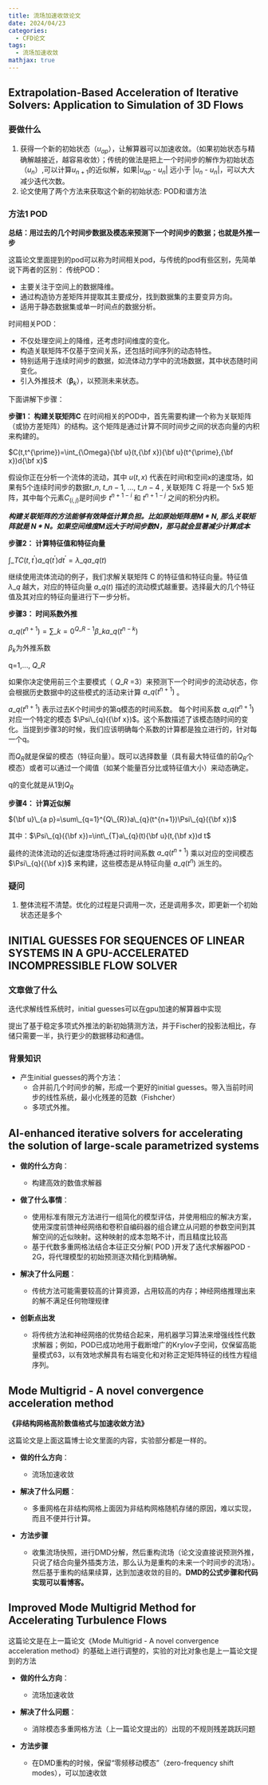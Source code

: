 ```yaml
---
title: 流场加速收敛论文
date: 2024/04/23
categories:
  - CFD论文
tags:
  - 流场加速收敛
mathjax: true
---
```




## Extrapolation-Based Acceleration of Iterative Solvers: Application to Simulation of 3D Flows

### 要做什么
1. 获得一个新的初始状态（$u_{ap}$），让解算器可以加速收敛。（如果初始状态与精确解越接近，越容易收敛）；传统的做法是把上一个时间步的解作为初始状态（$u_{n}$）,可以计算$u_{n+1}$的近似解，如果|$u_{ap}$ - $u_{n}$| 远小于 |$u_{n}$ - $u_{n}$|，可以大大减少迭代次数。
2. 论文使用了两个方法来获取这个新的初始状态: POD和谱方法

### 方法1 POD

**总结：用过去的几个时间步数据及模态来预测下一个时间步的数据；也就是外推一步**

这篇论文里面提到的pod可以称为时间相关pod，与传统的pod有些区别，先简单说下两者的区别：
传统POD：

- 主要关注于空间上的数据降维。
- 通过构造协方差矩阵并提取其主要成分，找到数据集的主要变异方向。
- 适用于静态数据集或单一时间点的数据分析。
  
时间相关POD：

- 不仅处理空间上的降维，还考虑时间维度的变化。
- 构造关联矩阵不仅基于空间关系，还包括时间序列的动态特性。
- 特别适用于连续时间步的数据，如流体动力学中的流场数据，其中状态随时间变化。
- 引入外推技术（${\boldsymbol{\beta}}_{k}$），以预测未来状态。

下面讲解下步骤：

**步骤1： 构建关联矩阵C**
在时间相关的POD中，首先需要构建一个称为关联矩阵（或协方差矩阵）的结构。这个矩阵是通过计算不同时间步之间的状态向量的内积来构建的。

$C(t,t^{\prime})=\int_{\Omega}{\bf u}(t,{\bf x}){\bf u}(t^{\prime},{\bf x})d{\bf x}$

假设你正在分析一个流体的流动，其中 $u(t,x)$ 代表在时间t和空间x的速度场，如果有5个连续时间步的数据$t\_n$, $t\_{n-1}$, $\ldots$, $t\_{n-4}$ , 关联矩阵 C 将是一个 5x5 矩阵，其中每个元素$C_(i,j)$是时间步 $t^{n+1-i}$ 和 $t^{n+1-j}$ 之间的积分内积。


***构建关联矩阵的方法能够有效降低计算负担。比如原始矩阵是M * N, 那么关联矩阵就是 N * N。如果空间维度M远大于时间步数N，那马就会显著减少计算成本***

**步骤2： 计算特征值和特征向量**

$\int\_{T}C(t,t^{\prime})a\_{q}(t^{\prime})d t^{\prime}=\lambda\_{q}a\_{q}(t)$

继续使用流体流动的例子，我们求解关联矩阵 C 的特征值和特征向量。特征值 $\lambda\_{q}$ 越大，对应的特征向量 $a\_{q}(t)$ 描述的流动模式越重要。选择最大的几个特征值及其对应的特征向量进行下一步分析。

**步骤3： 时间系数外推**

$a\_{q}(t^{n+1})=\sum\_{k=0}^{Q\_{R}-1}\beta\_{k}a\_{q}(t^{n-k})$

$\beta_{k}$为外推系数

q=1,..., $Q\_R$ 

如果你决定使用前三个主要模式（ $Q\_R$ =3）来预测下一个时间步的流动状态，你会根据历史数据中的这些模式的活动来计算 $a\_{q}(t^{n+1})$ 。

$a\_{q}(t^{n+1})$ 表示过去K个时间步的第q模态的时间系数。
每个时间系数 $a\_{q}(t^{n+1})$ 对应一个特定的模态 $\Psi\_{q}({\bf x})$。这个系数描述了该模态随时间的变化。当提到步骤3的时候，我们应该明确每个系数的计算都是独立进行的，针对每一个q。


而$Q_R$就是保留的模态（特征向量）。既可以选择数量（具有最大特征值的前$Q_R$个模态）或者可以通过一个阈值（如某个能量百分比或特征值大小）来动态确定。

q的变化就是从1到$Q_R$

**步骤4： 计算近似解**

${\bf u}\_{a p}=\sum\_{q=1}^{Q\_{R}}a\_{q}(t^{n+1})\Psi\_{q}({\bf x})$


其中：$\Psi\_{q}({\bf x})=\int\_{T}a\_{q}(t){\bf u}(t,{\bf x})d t$

最终的流体流动的近似速度场将通过将时间系数 
$a\_{q}(t^{n+1})$ 乘以对应的空间模态 ​$\Psi\_{q}({\bf x})$ 来构建，这些模态是从特征向量 $a\_{q}(t^{n})$ 派生的。

### 疑问

1. 整体流程不清楚。优化的过程是只调用一次，还是调用多次，即更新一个初始状态还是多个


## INITIAL GUESSES FOR SEQUENCES OF LINEAR SYSTEMS IN A GPU-ACCELERATED INCOMPRESSIBLE FLOW SOLVER

### 文章做了什么
迭代求解线性系统时，initial guesses可以在gpu加速的解算器中实现

提出了基于稳定多项式外推法的新初始猜测方法，并于Fischer的投影法相比，存储只需要一半，执行更少的数据移动和通信。

### 背景知识

- 产生initial guesses的两个方法：
  - 合并前几个时间步的解，形成一个更好的initial guesses。带入当前时间步的线性系统，最小化残差的范数（Fishcher）
  - 多项式外推。



## AI-enhanced iterative solvers for accelerating the solution of large-scale parametrized systems

- **做的什么方向**：
  - 构建高效的数值求解器
- **做了什么事情**：
  - 使用标准有限元方法进行一组简化的模型评估，并使用相应的解决方案，使用深度前馈神经网络和卷积自编码器的组合建立从问题的参数空间到其解空间的近似映射。这种映射的成本忽略不计，而且精度比较高
  - 基于代数多重网格法结合本征正交分解( POD )开发了迭代求解器POD - 2G，将代理模型的初始预测逐次精化到精确解。
- **解决了什么问题**：
  - 传统方法可能需要较高的计算资源，占用较高的内存；神经网络推理出来的解不满足任何物理规律

- **创新点出发**
  - 将传统方法和神经网络的优势结合起来，用机器学习算法来增强线性代数求解器；例如，POD已成功地用于截断增广的Krylov子空间，仅保留高能量模式63，以有效地求解具有右端变化和对称正定矩阵特征的线性方程组序列。


## Mode Multigrid - A novel convergence acceleration method

**《非结构网格高阶数值格式与加速收敛方法》**

这篇论文是上面这篇博士论文里面的内容，实验部分都是一样的。



- **做的什么方向**：
  - 流场加速收敛
- **解决了什么问题**：
  - 多重网格在非结构网格上面因为非结构网格随机存储的原因，难以实现，而且不便并行计算。

- **方法步骤**
  - 收集流场快照，进行DMD分解，然后重构流场（论文没直接说预测外推，只说了结合向量外插类方法，那么认为是重构的未来一个时间步的流场）。然后基于重构的结果续算，达到加速收敛的目的。**DMD的公式步骤和代码实现可以看博客。**



## Improved Mode Multigrid Method for Accelerating Turbulence Flows

这篇论文是在上一篇论文《Mode Multigrid - A novel convergence acceleration method》的基础上进行调整的，实验的对比对象也是上一篇论文提到的方法


- **做的什么方向**：
  - 流场加速收敛
- **解决了什么问题**：
  - 消除模态多重网格方法（上一篇论文提出的）出现的不规则残差跳跃问题

- **方法步骤**
  - 在DMD重构的时候，保留“零频移动模态”（zero-frequency shift modes），可以加速收敛

